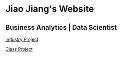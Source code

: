 # Jiao Jiang's Website
## Business Analytics | Data Scientist

[Industry Project](/code/index.md)


 
[Class Project](/class_project/index.md)
<img src="img/github1.jpg" class="img-responsive" alt=""> </div>

